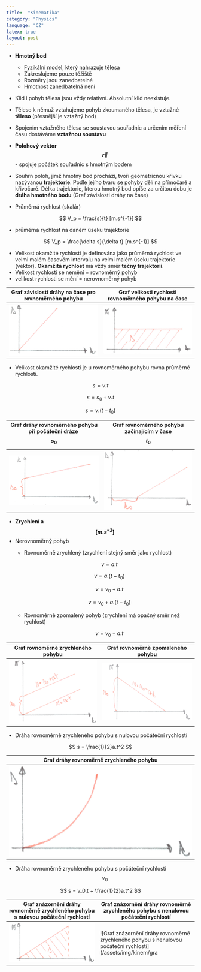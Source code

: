 ```yaml
---
title:  "Kinematika"
category: "Physics"
language: "CZ"
latex: true
layout: post
---
```


- **Hmotný bod** 
	- Fyzikální model, který nahrazuje tělesa
	- Zakreslujeme pouze těžiště
	- Rozměry jsou zanedbatelné
	- Hmotnost zanedbatelná není
- Klid i pohyb tělesa jsou vždy relativní. Absolutní klid neexistuje.
- Těleso k němuž vztahujeme pohyb zkoumaného tělesa, je vztažné **těleso** (přesnější je vztažný bod)
- Spojením vztažného tělesa se soustavou souřadnic a určením měření času dostáváme **vztažnou soustavu**
- **Polohový vektor $$\vec{r}$$** - spojuje počátek souřadnic s hmotným bodem
- Souhrn poloh, jimž hmotný bod prochází, tvoří geometricnou křivku nazývanou **trajektorie**. Podle jejího tvaru se pohyby dělí na přímočaré a křivočaré. Délka trajektorie, kterou hmotný bod opíše za určitou dobu je **dráha hmotného bodu** (Graf závislosti dráhy na čase)

- Průměrná rychlost (skalár)

$$ V_p = \frac{s}{t} [m.s^{-1}] $$

- průměrná rychlost na daném úseku trajektorie

$$ V_p = \frac{\delta s}{\delta t} [m.s^{-1}] $$

- Velikost okamžité rychlosti je definována jako průměrná rychlost ve velmi malém časovém intervalu na velmi malém úseku trajektorie (vektor). **Okamžitá rychlost** má vždy směr **tečny trajektorii**.
- Velikost rychlosti se nemění = rovnoměrný pohyb
- velikost rychlosti se mění = nerovnoměrný pohyb

| Graf závislosti dráhy na čase pro rovnoměrného pohybu | Graf velikosti rychlosti rovnoměrného pohybu na čase |
|-------------------------------------------------------|------------------------------------------------------|
| ![Graf závislosti dráhy na čase pro rovnoměrného pohybu](/assets/img/kinem/graf-draha-na-case.png) | ![Velikosti rychlosti rovnoměrného pohybu na čase](/assets/img/kinem/graf-rychlost-na-case.png) |

- Velikost okamžité rychlosti je u rovnoměrného pohybu rovna průměrné rychlosti.

$$ s = v.t $$

$$ s = s_0 + v.t $$

$$ s = v.(t-t_0) $$

| Graf dráhy rovnoměrného pohybu při počáteční dráze $$ s_0 $$ | Graf rovnoměrného pohybu začínajícím v čase $$t_0$$ |
|--------------------------------------------------------------|-----------------------------------------------------|
| ![Graf dráhy rovnoměrného pohybu při počáteční dráze](/assets/img/kinem/graf-draha-s0.png) | ![Graf rovnoměrného pohybu začínajícím v čase](/assets/img/kinem/graf-draha-t0.png) |


- **Zrychlení a $$[m.s^{-2}]$$**
- Nerovnoměrný pohyb
	- Rovnoměrně zrychlený (zrychlení stejný směr jako rychlost)

		$$ v = a.t$$

		$$ v = a.(t-t_0) $$

		$$ v = v_0 + a.t $$

		$$ v = v_0 + a.(t-t_0) $$

	- Rovnoměrně zpomalený pohyb (zrychlení má opačný směr než rychlost)

		$$ v = v_0 - a.t $$


| Graf rovnoměrně zrychleného pohybu | Graf rovnoměrně zpomaleného pohybu |
|------------------------------------|------------------------------------|
| ![Graf rovnoměrně zrychleného pohybu](/assets/img/kinem/graf-rovnomerne-zrychleny.png) | ![Graf rovnoměrně zpomaleného pohybu](/assets/img/kinem/graf-rovnomerne-zpomaleny.png) |

- Dráha rovnoměrně zrychleného pohybu s nulovou počáteční rychlostí

$$ s = \frac{1}{2}a.t^2 $$

| Graf dráhy rovnoměrně zrychleného pohybu |
|------------------------------------------|
| ![Graf dráhy rovnoměrně zrychleného pohybu](/assets/img/kinem/graf-draha-zrychleny.png)

- Dráha rovnoměrně zrychleného pohybu s počáteční rychlostí $$ v_0 $$ 

$$ s = v_0.t + \frac{1}{2}a.t^2 $$

| Graf znázornění dráhy rovnoměrně zrychleného pohybu s nulovou počáteční rychlostí | Graf znázornění dráhy rovnoměrně zrychleného pohybu s nenulovou počáteční rychlostí |
|----------------------|--------------------------------|
| ![Graf znázornění dráhy rovnoměrně zrychleného pohybu s nulovou počáteční rychlostí](/assets/img/kinem/graf-draha-zrychleny-nul.png) | ![Graf znázornění dráhy rovnoměrně zrychleného pohybu s nenulovou počáteční rychlostí](/assets/img/kinem/gra